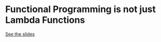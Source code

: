 Functional Programming is not just Lambda Functions
===================================================

[See the slides](https://dsferruzza.github.io/conf-fp-is-not-just-lambdas)
